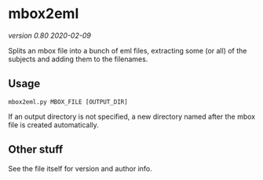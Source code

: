 # mbox2eml

_version 0.80_
_2020-02-09_

Splits an mbox file into a bunch of eml files, extracting some (or all) of the
subjects and adding them to the filenames.

## Usage
`mbox2eml.py MBOX_FILE [OUTPUT_DIR]`

If an output directory is not specified, a new directory named after the mbox
file is created automatically.

## Other stuff
See the file itself for version and author info.
